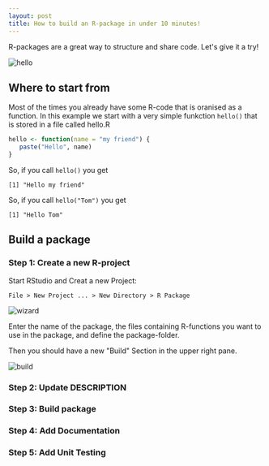 ```yaml
---
layout: post
title: How to build an R-package in under 10 minutes!
---
```


R-packages are a great way to structure and share code. Let's give it a try!

![hello](../images/rolkra.github.io/images/r-package-intro.jpg)

## Where to start from

Most of the times you already have some R-code that is oranised as a function. In this example we start with a very simple funkction `hello()` that is stored in a file called hello.R

```R
hello <- function(name = "my friend") {
   paste("Hello", name)
}
```

So, if you call `hello()` you get

```
[1] "Hello my friend"
```

So, if you call `hello("Tom")` you get

```
[1] "Hello Tom"
```


## Build a package

### Step 1: Create a new R-project

Start RStudio and Creat a new Project:

`File > New Project ... > New Directory > R Package`

![wizard](../images/rolkra.github.io/images/r-package-new-project-wizard.png)

Enter the name of the package, the files containing R-functions you want to use in the package, and define the package-folder.

Then you should have a new "Build" Section in the upper right pane.

![build](../images/rolkra.github.io/images/r-package-build.png)


### Step 2: Update DESCRIPTION

### Step 3: Build package

### Step 4: Add Documentation

### Step 5: Add Unit Testing

